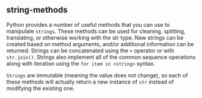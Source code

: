 ## string-methods

Python provides a number of useful methods that you can use to manipulate
`strings`. These methods can be used for cleaning, splitting, translating,
or otherwise working with the str type. New strings can be created based
on method arguments, and/or additional information can be returned. Strings
can be concatenated using the `+` operator or with `str.join()`. Strings
also implement all of the common sequence operations along with iteration using
the `for item in <string>` syntax.

`Strings` are immutable (meaning the value does not change), so each of these
methods will actually return a new instance of `str` instead of modifying
the existing one.

